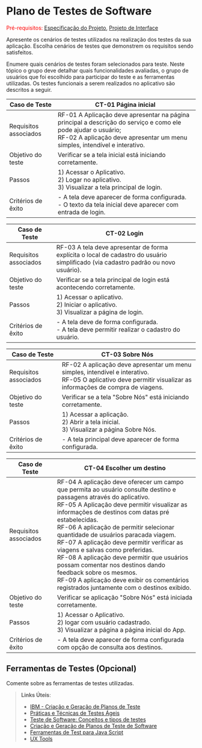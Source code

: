 # Plano de Testes de Software

<span style="color:red">Pré-requisitos: <a href="2-Especificação do Projeto.md"> Especificação do Projeto</a></span>, <a href="3-Projeto de Interface.md"> Projeto de Interface</a>

Apresente os cenários de testes utilizados na realização dos testes da sua aplicação. Escolha cenários de testes que demonstrem os requisitos sendo satisfeitos.

Enumere quais cenários de testes foram selecionados para teste. Neste tópico o grupo deve detalhar quais funcionalidades avaliadas, o grupo de usuários que foi escolhido para participar do teste e as ferramentas utilizadas.
 Os testes funcionais a serem realizados no aplicativo são descritos a seguir.

|Caso de Teste|CT-01 Página inicial|
|-------------|--------------------|
|Requisitos associados|RF-01 A Aplicação deve apresentar na página principal a descrição do serviço e como ele pode ajudar o usuário; <br> RF-02 A aplicação deve apresentar um menu simples, intendível e interativo.|
|Objetivo do teste|Verificar se a tela inicial está iniciando corretamente.|
|Passos|1) Acessar o Aplicativo. <br> 2) Logar no aplicativo. <br> 3) Visualizar a tela principal de login.|
|Critérios de êxito|- A tela deve aparecer de forma configurada. <br> - O texto da tela inicial deve aparecer com entrada de login. 

|Caso de Teste|CT-02 Login|
|-------------|--------------------|
|Requisitos associados|RF-03 A tela deve apresentar de forma explícita o local de cadastro do usuário simplificado (via cadastro padrão ou novo usuário).|
|Objetivo do teste|Verificar se a tela principal de login está acontecendo corretamente.|
|Passos|1) Acessar o aplicativo. <br> 2) Iniciar o aplicativo. <br> 3) Visualizar a página de login.|
|Critérios de êxito|- A tela deve de forma configurada. <br> - A tela deve permitir realizar o cadastro do usuário.|

|Caso de Teste|CT-03 Sobre Nós|
|-------------|--------------------|
|Requisitos associados|RF-02 A aplicação deve apresentar um menu simples, intendível e interativo. <br> RF-05 O aplicativo deve permitir visualizar as informações de compra de viagens.|
|Objetivo do teste|Verificar se a tela "Sobre Nós" está iniciando corretamente.|
|Passos|1) Acessar a aplicação. <br> 2) Abrir a tela inicial. <br> 3) Visualizar a página Sobre Nós.|
|Critérios de êxito|- A tela principal deve aparecer de forma configurada.|

|Caso de Teste|CT-04 Escolher um destino|
|-------------|-------------------------------------------------------------------------------------------------------------------------|
|Requisitos associados|RF-04 A aplicação deve oferecer um campo que permita ao usuário consulte destino e passagens através do aplicativo. <br> RF-05 A Aplicação deve permitir visualizar as informações de destinos com datas pré estabelecidas. <br> RF-06 A aplicação de permitir selecionar quantidade de usuários paracada viagem. <br> RF-07 A aplicação deve permitir verificar as viagens e  salvas como preferidas. <br> RF-08 A aplicação deve permitir que usuários possam comentar nos destinos dando feedback sobre os mesmos. <br> RF-09 A aplicação deve exibir os comentários registrados juntamente com o destinos exibido.|
|Objetivo do teste|Verificar se aplicação "Sobre Nós" está iniciada corretamente.|
|Passos|1) Acessar o Aplicativo. <br> 2) logar com usuário cadastrado. <br> 3) Visualizar a página a página inicial do App.|
|Critérios de êxito|- A tela deve aparecer de forma configurada com opção de consulta aos destinos.|

## Ferramentas de Testes (Opcional)

Comente sobre as ferramentas de testes utilizadas.
 
> **Links Úteis**:
> - [IBM - Criação e Geração de Planos de Teste](https://www.ibm.com/developerworks/br/local/rational/criacao_geracao_planos_testes_software/index.html)
> - [Práticas e Técnicas de Testes Ágeis](http://assiste.serpro.gov.br/serproagil/Apresenta/slides.pdf)
> -  [Teste de Software: Conceitos e tipos de testes](https://blog.onedaytesting.com.br/teste-de-software/)
> - [Criação e Geração de Planos de Teste de Software](https://www.ibm.com/developerworks/br/local/rational/criacao_geracao_planos_testes_software/index.html)
> - [Ferramentas de Test para Java Script](https://geekflare.com/javascript-unit-testing/)
> - [UX Tools](https://uxdesign.cc/ux-user-research-and-user-testing-tools-2d339d379dc7)
